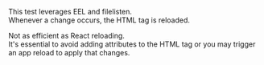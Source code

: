 This test leverages EEL and filelisten.\
Whenever a change occurs, the HTML tag is reloaded.

Not as efficient as React reloading.\
It's essential to avoid adding attributes to the HTML tag or you may trigger an app reload to apply that changes.
